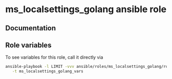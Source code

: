 # ms_localsettings_golang ansible role
## Documentation

## Role variables
To see variables for this role, call it directly via
```bash
ansible-playbook -l LIMIT -vvv ansible/roles/ms_localsettings_golang/role.yml \
   -t ms_localsettings_golang_vars
```

